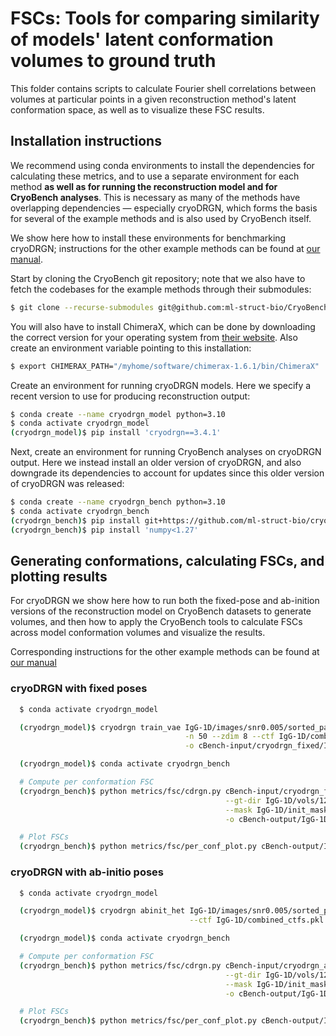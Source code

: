 # FSCs: Tools for comparing similarity of models' latent conformation volumes to ground truth

This folder contains scripts to calculate Fourier shell correlations between volumes at particular points in a given
reconstruction method's latent conformation space, as well as to visualize these FSC results.


## Installation instructions

We recommend using conda environments to install the dependencies for calculating these metrics, and to use a separate
environment for each method **as well as for running the reconstruction model and for CryoBench analyses**.
This is necessary as many of the methods have overlapping dependencies — especially cryoDRGN, which forms
the basis for several of the example methods and is also used by CryoBench itself.

We show here how to install these environments for benchmarking cryoDRGN; instructions for the other example methods
can be found at
[our manual](https://app.gitbook.com/o/gYlX75MBAfjzRuXIYbKH/s/QwtxcduDAIdbCB0vBNnT/getting-started/installation-instructions).

Start by cloning the CryoBench git repository; note that we also have to fetch the codebases for the
example methods through their submodules:
```bash
$ git clone --recurse-submodules git@github.com:ml-struct-bio/CryoBench.git --branch='refactor' --recurse-submodules
```

You will also have to install ChimeraX, which can be done by downloading the correct version for your operating system
from [their website](https://www.cgl.ucsf.edu/chimerax/download.html). Also create an environment variable pointing to
this installation:
```bash
$ export CHIMERAX_PATH="/myhome/software/chimerax-1.6.1/bin/ChimeraX"
```

Create an environment for running cryoDRGN models.
Here we specify a recent version to use for producing reconstruction output:
```bash
$ conda create --name cryodrgn_model python=3.10
$ conda activate cryodrgn_model
(cryodrgn_model)$ pip install 'cryodrgn==3.4.1'
```

Next, create an environment for running CryoBench analyses on cryoDRGN output.
Here we instead install an older version of cryoDRGN, and also downgrade its dependencies to account for updates
since this older version of cryoDRGN was released:
```bash
$ conda create --name cryodrgn_bench python=3.10
$ conda activate cryodrgn_bench
(cryodrgn_bench)$ pip install git+https://github.com/ml-struct-bio/cryodrgn.git@2.0.0-beta
(cryodrgn_bench)$ pip install 'numpy<1.27'
```


## Generating conformations, calculating FSCs, and plotting results

For cryoDRGN we show here how to run both the fixed-pose and ab-inition versions of the reconstruction model on
CryoBench datasets to generate volumes, and then how to apply the CryoBench tools to calculate FSCs across model
conformation volumes and visualize the results.

Corresponding instructions for the other example methods can be found at
[our manual](https://app.gitbook.com/o/gYlX75MBAfjzRuXIYbKH/s/QwtxcduDAIdbCB0vBNnT/~/changes/3/getting-started/running-reconstruction-models)


### cryoDRGN with fixed poses

```bash
  $ conda activate cryodrgn_model

  (cryodrgn_model)$ cryodrgn train_vae IgG-1D/images/snr0.005/sorted_particles.128.txt \
                                       -n 50 --zdim 8 --ctf IgG-1D/combined_ctfs.pkl --poses IgG-1D/combined_poses.pkl \
                                       -o cBench-input/cryodrgn_fixed/IgG-1D/

  (cryodrgn_model)$ conda activate cryodrgn_bench

  # Compute per conformation FSC
  (cryodrgn_bench)$ python metrics/fsc/cdrgn.py cBench-input/cryodrgn_fixed/IgG-1D/ --epoch 49 --Apix 3.0 \
                                                --gt-dir IgG-1D/vols/128_org/ \
                                                --mask IgG-1D/init_mask/backproj_0.005.mrc \
                                                -o cBench-output/IgG-1D/cryodrgn_fixed/

  # Plot FSCs
  (cryodrgn_bench)$ python metrics/fsc/per_conf_plot.py cBench-output/IgG-1D/cryodrgn_fixed/
```

### cryoDRGN with ab-initio poses
```bash
  $ conda activate cryodrgn_model

  (cryodrgn_model)$ cryodrgn abinit_het IgG-1D/images/snr0.005/sorted_particles.128.txt -n 50 --zdim 8 \
                                        --ctf IgG-1D/combined_ctfs.pkl -o cBench-input/cryodrgn_abinit/IgG-1D

  (cryodrgn_model)$ conda activate cryodrgn_bench

  # Compute per conformation FSC
  (cryodrgn_bench)$ python metrics/fsc/cdrgn.py cBench-input/cryodrgn_abinit/IgG-1D/ --epoch 49 --Apix 3.0 \
                                                --gt-dir IgG-1D/vols/128_org/ \
                                                --mask IgG-1D/init_mask/backproj_0.005.mrc \
                                                -o cBench-output/IgG-1D/cryodrgn_abinit/

  # Plot FSCs
  (cryodrgn_bench)$ python metrics/fsc/per_conf_plot.py cBench-output/IgG-1D/cryodrgn_abinit/
```
